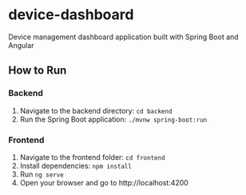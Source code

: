 # device-dashboard
Device management dashboard application built with Spring Boot and Angular


## How to Run

### Backend

1. Navigate to the backend directory: `cd backend`
2. Run the Spring Boot application: `./mvnw spring-boot:run`

### Frontend

1. Navigate to the frontend folder: `cd frontend`
2. Install dependencies: `npm install`
3. Run `ng serve`
4. Open your browser and go to http://localhost:4200
